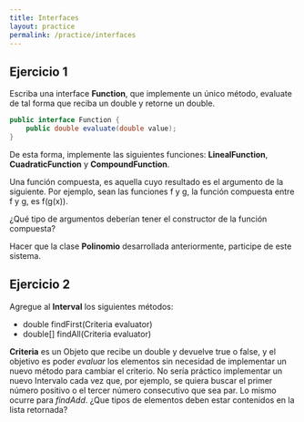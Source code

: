 ```yaml
---
title: Interfaces
layout: practice
permalink: /practice/interfaces
---
```


## Ejercicio 1
Escriba una interface **Function**, que implemente un único método, evaluate de tal forma
que reciba un double y retorne un double.

```java
public interface Function {
    public double evaluate(double value);
}
```

De esta forma, implemente las siguientes funciones: **LinealFunction**, **CuadraticFunction** y **CompoundFunction**.

Una función compuesta, es aquella cuyo resultado es el argumento de la siguiente. 
Por ejemplo, sean las funciones f y g, la función compuesta entre f y g, es f(g(x)).

¿Qué tipo de argumentos deberían tener el constructor de la función compuesta?

Hacer que la clase **Polinomio** desarrollada anteriormente, participe de este sistema.

## Ejercicio 2
Agregue al **Interval** los siguientes métodos:
* double findFirst(Criteria evaluator)
* double[] findAll(Criteria evaluator)

**Criteria** es un Objeto que recibe un double y devuelve true o false, y el objetivo es poder
_evaluar_ los elementos sin necesidad de implementar un nuevo método para cambiar el criterio.
No sería práctico implementar un nuevo Intervalo cada vez que, por ejemplo, se quiera buscar
el primer número positivo o el tercer número consecutivo que sea par. 
Lo mismo ocurre para _findAdd_. ¿Que tipos de elementos deben estar contenidos en la lista retornada?